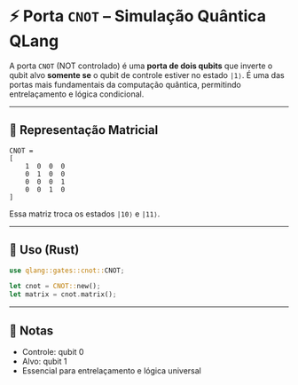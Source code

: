 # ⚡ Porta `CNOT` – Simulação Quântica QLang

A porta `CNOT` (NOT controlado) é uma **porta de dois qubits** que inverte o qubit alvo **somente se** o qubit de controle estiver no estado `|1⟩`. É uma das portas mais fundamentais da computação quântica, permitindo entrelaçamento e lógica condicional.

---

## 📐 Representação Matricial

```
CNOT =
[
    1  0  0  0
    0  1  0  0
    0  0  0  1
    0  0  1  0
]
```

Essa matriz troca os estados `|10⟩` e `|11⟩`.

---

## 🧰 Uso (Rust)

```rust
use qlang::gates::cnot::CNOT;

let cnot = CNOT::new();
let matrix = cnot.matrix();
```

---

## 📎 Notas

- Controle: qubit 0
- Alvo: qubit 1
- Essencial para entrelaçamento e lógica universal